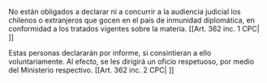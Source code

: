 No están obligados a declarar ni a concurrir a la audiencia judicial los chilenos o extranjeros que gocen en el país de inmunidad diplomática, en conformidad a los tratados vigentes sobre la materia. [[Art. 362 inc. 1 CPC| ]]

Estas personas declararán por informe, si consintieran a ello voluntariamente. Al efecto, se les dirigirá un oficio respetuoso, por medio del Ministerio respectivo. [[Art. 362 inc. 2 CPC| ]]